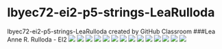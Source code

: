 # lbyec72-ei2-p5-strings-LeaRulloda
lbyec72-ei2-p5-strings-LeaRulloda created by GitHub Classroom
###Lea Anne R. Rulloda - EI2
![](1.PNG)
![](2.PNG)
![](3.PNG)
![](4.PNG)
![](5.PNG)
![](6.PNG)
![](7.PNG)
![](8.PNG)
![](9.PNG)
![](10.PNG)
![](11.PNG)
![](12.PNG)
![](13.PNG)
![](14.PNG)
